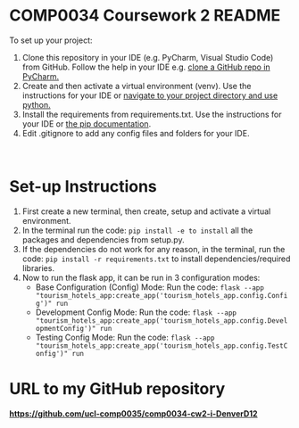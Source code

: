 # COMP0034 Coursework 2 README

To set up your project:

1. Clone this repository in your IDE (e.g. PyCharm, Visual Studio Code) from GitHub. Follow the help in your IDE
   e.g. [clone a GitHub repo in PyCharm.](https://www.jetbrains.com/help/pycharm/manage-projects-hosted-on-github.html#clone-from-GitHub)
2. Create and then activate a virtual environment (venv). Use the instructions for your IDE
   or [navigate to your project directory and use python.](https://packaging.python.org/guides/installing-using-pip-and-virtual-environments/)
3. Install the requirements from requirements.txt. Use the instructions for your IDE
   or [the pip documentation](https://pip.pypa.io/en/latest/user_guide/#requirements-files).
4. Edit .gitignore to add any config files and folders for your IDE. 

<br/>

# **Set-up Instructions**
1. First create a new terminal, then create, setup and activate a virtual environment.
2. In the terminal run the code: `pip install -e to install` all the packages and dependencies from setup.py. 
3. If the dependencies do not work for any reason, in the terminal, run the code: `pip install -r requirements.txt` to install dependencies/required libraries.
4. Now to run the flask app, it can be run in 3 configuration modes:  
   - Base Configuration (Config) Mode: Run the code: `flask --app "tourism_hotels_app:create_app('tourism_hotels_app.config.Config')" run`
   - Development Config Mode: Run the code: `flask --app "tourism_hotels_app:create_app('tourism_hotels_app.config.DevelopmentConfig')" run `
   - Testing Config Mode: Run the code: `flask --app "tourism_hotels_app:create_app('tourism_hotels_app.config.TestConfig')" run`

# **URL to my GitHub repository**
**https://github.com/ucl-comp0035/comp0034-cw2-i-DenverD12**